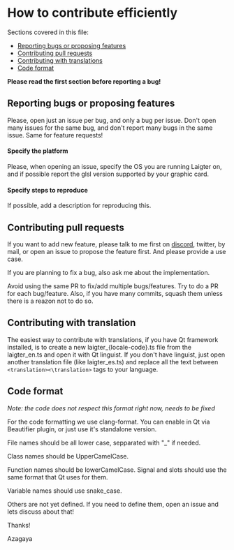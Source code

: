 # How to contribute efficiently

Sections covered in this file:

* [Reporting bugs or proposing features](#reporting-bugs-or-proposing-features)
* [Contributing pull requests](#contributing-pull-requests)
* [Contributing with translations](#contributing-with-translation)
* [Code format](#code-format)

**Please read the first section before reporting a bug!**

## Reporting bugs or proposing features

Please, open just an issue per bug, and only a bug per issue. Don't open many
issues for the same bug, and don't report many bugs in the same issue. Same
for feature requests!

#### Specify the platform

Please, when opening an issue, specify the OS you are running Laigter on,
and if possible report the glsl version supported by your graphic card.

#### Specify steps to reproduce

If possible, add a description for reproducing this.

## Contributing pull requests

If you want to add new feature, please talk to me first on [discord](https://discord.gg/88kJqry),
twitter, by mail, or open an issue to propose the feature first.
And please provide a use case.

If you are planning to fix a bug, also ask me about the implementation.

Avoid using the same PR to fix/add multiple bugs/features. Try to do
a PR for each bug/feature. Also, if you have many commits, squash them
unless there is a reazon not to do so.

## Contributing with translation

The easiest way to contribute with translations, if you have Qt framework
installed, is to create a new laigter\_{locale-code}.ts file from the
laigter\_en.ts and open it with Qt linguist. If you don't have linguist,
just open another translation file (like laigter\_es.ts) and replace all
the text between `<translation><\translation>` tags to your language.

## Code format

*Note: the code does not respect this format right now, needs to be fixed*

For the code formatting we use clang-format. You can enable in Qt via
Beautifier plugin, or just use it's standalone version.

File names should be all lower case, sepparated with "\_" if needed.

Class names should be UpperCamelCase.

Function names should be lowerCamelCase. Signal and slots should use
the same format that Qt uses for them.

Variable names should use snake_case.

Others are not yet defined. If you need to define them, open an issue
and lets discuss about that!

Thanks!

Azagaya
